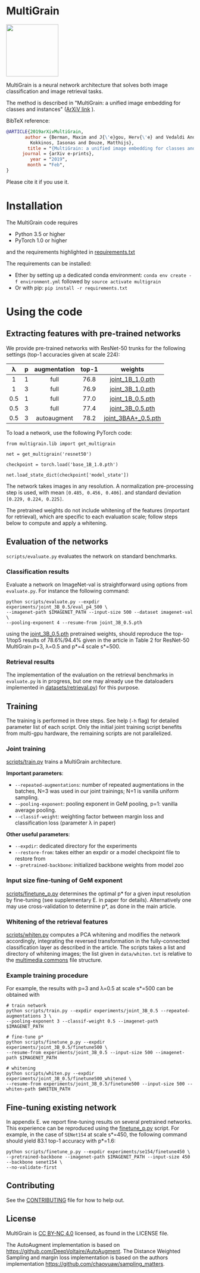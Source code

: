 # MultiGrain

<img src="https://user-images.githubusercontent.com/5989894/55801088-8f497280-5ad5-11e9-8759-310cd1da41f4.jpg" height="140">

MultiGrain is a neural network architecture that solves both image classification and image retrieval tasks.

The method is described in "MultiGrain: a unified image embedding for classes and instances" ([ArXiV link](https://arxiv.org/abs/1902.05509) ). 

BibTeX reference:
```bibtex
@ARTICLE{2019arXivMultiGrain,
       author = {Berman, Maxim and J{\'e}gou, Herv{\'e} and Vedaldi Andrea and
         Kokkinos, Iasonas and Douze, Matthijs},
        title = "{MultiGrain: a unified image embedding for classes and instances}",
      journal = {arXiv e-prints},
         year = "2019",
        month = "Feb",
}
```
Please cite it if you use it. 

# Installation

The MultiGrain code requires
* Python 3.5 or higher
* PyTorch 1.0 or higher

and the requirements highlighted in [requirements.txt](requirements.txt)

The requirements can be installed:
* Ether by setting up a dedicated conda environment: `conda env create -f environment.yml` followed by `source activate multigrain`
* Or with pip: `pip install -r requirements.txt`

# Using the code 

## Extracting features with pre-trained networks

We provide pre-trained networks with ResNet-50 trunks for the following settings (top-1 accuracies given at scale 224):

|  λ  | p | augmentation | top-1 |                                         weights                                         |
|:---:|:-:|:------------:|:-----:|:---------------------------------------------------------------------------------------:|
|  1  | 1 |     full     |  76.8 |   [joint_1B_1.0.pth](https://dl.fbaipublicfiles.com/multigrain/multigrain_models/joint_1B_1.0.pth)  |
|  1  | 3 |     full     |  76.9 |   [joint_3B_1.0.pth](https://dl.fbaipublicfiles.com/multigrain/multigrain_models/joint_3B_1.0.pth)  |
| 0.5 | 1 |     full     |  77.0 |   [joint_1B_0.5.pth](https://dl.fbaipublicfiles.com/multigrain/multigrain_models/joint_1B_0.5.pth)  |
| 0.5 | 3 |     full     |  77.4 |   [joint_3B_0.5.pth](https://dl.fbaipublicfiles.com/multigrain/multigrain_models/joint_3B_0.5.pth)  |
| 0.5 | 3 |  autoaugment |  78.2 | [joint_3BAA+_0.5.pth](https://dl.fbaipublicfiles.com/multigrain/multigrain_models/joint_3BAA+_0.5.pth) |

To load a network, use the following PyTorch code: 

```
from multigrain.lib import get_multigrain

net = get_multigrain('resnet50')

checkpoint = torch.load('base_1B_1.0.pth')

net.load_state_dict(checkpoint['model_state'])
```
The network takes images in any resolution. 
A normalization pre-processing step is used, with mean `[0.485, 0.456, 0.406]`. 
and standard deviation `[0.229, 0.224, 0.225]`. 

The pretrained weights do not include whitening of the features (important for retrieval), which are specific to each evaluation scale; follow steps below to compute and apply a whitening. 

## Evaluation of the networks

`scripts/evaluate.py` evaluates the network on standard benchmarks.

### Classification results

Evaluate a network on ImageNet-val is straightforward using options from `evaluate.py`. For instance the following command:
```
python scripts/evaluate.py --expdir experiments/joint_3B_0.5/eval_p4_500 \
--imagenet-path $IMAGENET_PATH --input-size 500 --dataset imagenet-val \
--pooling-exponent 4 --resume-from joint_3B_0.5.pth
```
using the [joint_3B_0.5.pth](https://dl.fbaipublicfiles.com/multigrain/multigrain_models/joint_3B_0.5.pth) pretrained weights, should reproduce the top-1/top5 results of 78.6%/94.4% given in the article in Table 2 for ResNet-50 MultiGrain p=3, λ=0.5 and p*=4 scale s*=500.

### Retrieval results
The implementation of the evaluation on the retrieval benchmarks in `evaluate.py` is in progress, but one may already use the dataloaders
 implemented in [datasets/retrieval.py](multigrain/datasets/retrieval.py)) for this purpose.
 

## Training 

The training is performed in three steps. See help (`-h` flag) for detailed parameter list of each script.
Only the initial joint training script benefits from multi-gpu hardware, the remaining scripts are not parallelized.

### Joint training

[scripts/train.py](scripts/train.py) trains a MultiGrain architecture.

__Important parameters__:
* `--repeated-augmentations`: number of repeated augmentations in the batches, N=3 was used in our joint trainings; N=1 is vanilla uniform sampling.
* `--pooling-exponent`: pooling exponent in GeM pooling, p=1: vanilla average pooling.
* `--classif-weight`: weighting factor between margin loss and classification loss (parameter λ in paper)


__Other useful parameters__:
* `--expdir`: dedicated directory for the experiments
* `--restore-from`: takes either an expdir or a model checkpoint file to restore from
* `--pretrained-backbone`: initialized backbone weights from model zoo
   

### Input size fine-tuning of GeM exponent

[scripts/finetune_p.py](scripts/finetune_p.py) determines the optimal p\* for a given input resolution by fine-tuning (see supplementary E. in paper for details).
Alternatively one may use cross-validation to determine p\*, as done in the main article.

### Whitening of the retrieval features
[scripts/whiten.py](scripts/whiten.py) computes a PCA whitening and modifies the network accordingly, 
integrating the reversed transformation in the fully-connected classification layer as described in the article.
The scripts takes a list and directory of whitening images; the list given in `data/whiten.txt` is relative to the [multimedia commons](http://mmcommons.org/) file structure.


### Example training procedure
For example, the results with p=3 and λ=0.5 at scale s*=500 can be obtained with

```
# train network
python scripts/train.py --expdir experiments/joint_3B_0.5 --repeated-augmentations 3 \
--pooling-exponent 3 --classif-weight 0.5 --imagenet-path $IMAGENET_PATH

# fine-tune p*
python scripts/finetune_p.py --expdir experiments/joint_3B_0.5/finetune500 \
--resume-from experiments/joint_3B_0.5 --input-size 500 --imagenet-path $IMAGENET_PATH

# whitening 
python scripts/whiten.py --expdir experiments/joint_3B_0.5/finetune500_whitened \
--resume-from experiments/joint_3B_0.5/finetune500 --input-size 500 --whiten-path $WHITEN_PATH
```


## Fine-tuning existing network

In appendix E. we report fine-tuning results on several pretrained networks. 
This experience can be reproduced using the [finetune_p.py](multigrain/datasets/finetune_p.py) script.
For example, in the case of `SENet154` at scale s*=450, the following command should yield 83.1 top-1 accuracy with p*=1.6:
```
python scripts/finetune_p.py --expdir experiments/se154/finetune450 \
--pretrained-backbone --imagenet-path $IMAGENET_PATH --input-size 450 --backbone senet154 \
--no-validate-first
```


## Contributing
See the [CONTRIBUTING](CONTRIBUTING.md) file for how to help out.

## License
MultiGrain is [CC BY-NC 4.0](https://creativecommons.org/licenses/by-nc/4.0/) licensed, as found in the LICENSE file.

The AutoAugment implementation is based on https://github.com/DeepVoltaire/AutoAugment.
The Distance Weighted Sampling and margin loss implementation is based on the authors implementation 
https://github.com/chaoyuaw/sampling_matters.
